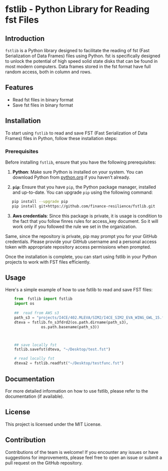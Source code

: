 # fstlib - Python Library for Reading fst Files

## Introduction

`fstlib` is a Python library designed to facilitate the reading of fst (Fast Serialization of Data Frames) files using Python.  fst is specifically designed to unlock the potential of high speed solid state disks that can be found in most modern computers. Data frames stored in the fst format have full random access, both in column and rows.


## Features

- Read fst files in binary format
- Save fst files in binary format

## Installation

To start using `fstlib` to read and save FST (Fast Serialization of Data Frames) files in Python, follow these installation steps:

### Prerequisites

Before installing `fstlib`, ensure that you have the following prerequisites:

1. **Python**: Make sure Python is installed on your system. You can download Python from [python.org](https://www.python.org/downloads/) if you haven't already.

2. **`pip`**: Ensure that you have `pip`, the Python package manager, installed and up-to-date. You can upgrade `pip` using the following command:

```bash
   pip install --upgrade pip
   pip install git+https://github.com/finance-resilience/fstlib.git
```

3. **Aws credentials**: Since this package is private, it is usage is condition to the fact that you follow finres rules for
access_key document. So it will work only if you followed the rule we set in the organization.

Same, since the repository is private, pip may prompt you for your GitHub credentials. Please provide your GitHub username and a personal access token with appropriate repository access permissions when prompted.

Once the installation is complete, you can start using fstlib in your Python projects to work with FST files efficiently.

## Usage
Here's a simple example of how to use fstlib to read and save FST files:

```python
    from  fstlib import fstlib
    import os
    
    ##  read from AWS s3
    path_s3 = "projects/I4CE/402.MLEVA/SIM2/I4CE_SIM2_EVA_WING_GWL_15.fst"
    dteva = fstlib.fn_s3fdrd2(os.path.dirname(path_s3), 
                os.path.basename(path_s3))



    ## save locally fst
    fstlib.savefst(dteva, "~/Desktop/test.fst")

    # read locally fst
    dteva2 = fstlib.readfst("~/Desktop/testfunc.fst")
```

## Documentation

For more detailed information on how to use fstlib, please refer to the documentation (if available).

## License

This project is licensed under the MIT License.

## Contribution

Contributions of the team is welcome! If you encounter any issues or have suggestions for improvements, please feel free to open an issue or submit a pull request on the GitHub repository.